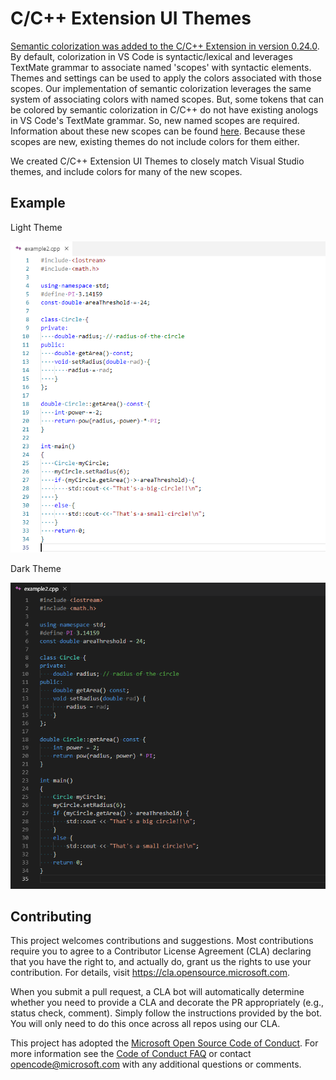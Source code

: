 # C/C++ Extension UI Themes

[Semantic colorization was added to the C/C++ Extension in version 0.24.0]( https://devblogs.microsoft.com/cppblog/visual-studio-code-c-c-extension-july-2019-update/).  By default, colorization in VS Code is syntactic/lexical and leverages TextMate grammar to associate named 'scopes' with syntactic elements.  Themes and settings can be used to apply the colors associated with those scopes.  Our implementation of semantic colorization leverages the same system of associating colors with named scopes.  But, some tokens that can be colored by semantic colorization in C/C++ do not have existing anologs in VS Code's TextMate grammar.  So, new named scopes are required.  Information about these new scopes can be found [here](https://code.visualstudio.com/docs/cpp/colorization-cpp).  Because these scopes are new, existing themes do not include colors for them either.

We created C/C++ Extension UI Themes to closely match Visual Studio themes, and include colors for many of the new scopes.

## Example

Light Theme

![Light Theme example](Themes/assets/light.png)

Dark Theme

![Dark Theme example](Themes/assets/dark.png)

## Contributing

This project welcomes contributions and suggestions.  Most contributions require you to agree to a
Contributor License Agreement (CLA) declaring that you have the right to, and actually do, grant us
the rights to use your contribution. For details, visit https://cla.opensource.microsoft.com.

When you submit a pull request, a CLA bot will automatically determine whether you need to provide
a CLA and decorate the PR appropriately (e.g., status check, comment). Simply follow the instructions
provided by the bot. You will only need to do this once across all repos using our CLA.

This project has adopted the [Microsoft Open Source Code of Conduct](https://opensource.microsoft.com/codeofconduct/).
For more information see the [Code of Conduct FAQ](https://opensource.microsoft.com/codeofconduct/faq/) or
contact [opencode@microsoft.com](mailto:opencode@microsoft.com) with any additional questions or comments.
